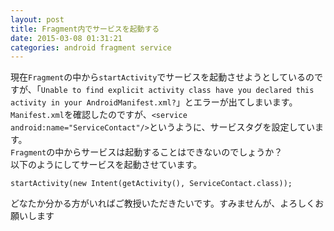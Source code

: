 ```yaml
---
layout: post
title: Fragment内でサービスを起動する
date: 2015-03-08 01:31:21
categories: android fragment service
---
```

<p>現在<code>Fragment</code>の中から<code>startActivity</code>でサービスを起動させようとしているのですが、「<code>Unable to find explicit activity class have you declared this activity in your AndroidManifest.xml?</code>」とエラーが出てしまいます。<code>Manifest.xml</code>を確認したのですが、<code>&lt;service android:name="ServiceContact"/&gt;</code>というように、サービスタグを設定しています。<br>
<code>Fragment</code>の中からサービスは起動することはできないのでしょうか？<br>
以下のようにしてサービスを起動させています。</p>

```
startActivity(new Intent(getActivity(), ServiceContact.class));
```

<p>どなたか分かる方がいればご教授いただきたいです。すみませんが、よろしくお願いします</p>
